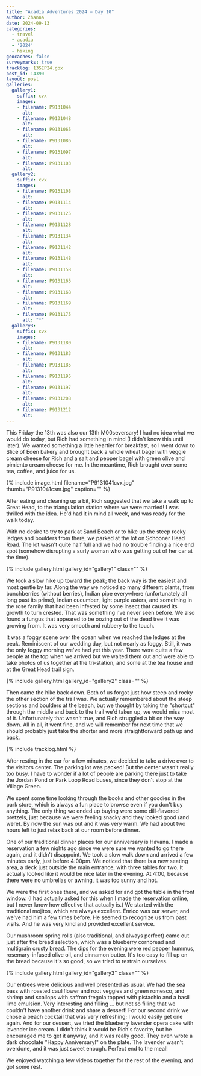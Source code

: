 ```yaml
---
title: "Acadia Adventures 2024 – Day 10"
author: Zhanna
date: 2024-09-13
categories: 
  - travel
  - acadia
  - '2024'
  - hiking
geocaches: false
surveymarks: true
tracklog: 13SEP24.gpx
post_id: 14390
layout: post
galleries:     
  gallery1:
    suffix: cvx
    images:
    - filename: P9131044
      alt: 
    - filename: P9131048
      alt:     
    - filename: P9131065
      alt:    
    - filename: P9131086
      alt:   
    - filename: P9131097
      alt:   
    - filename: P9131103
      alt:    
  gallery2:
    suffix: cvx
    images:
    - filename: P9131108
      alt: 
    - filename: P9131114
      alt:     
    - filename: P9131125
      alt:    
    - filename: P9131128
      alt:   
    - filename: P9131134
      alt:   
    - filename: P9131142
      alt: 
    - filename: P9131148
      alt:     
    - filename: P9131158
      alt:    
    - filename: P9131165
      alt:   
    - filename: P9131168
      alt:   
    - filename: P9131169
      alt:           
    - filename: P9131175
      alt: "*"       
  gallery3:
    suffix: cvx
    images:
    - filename: P9131180
      alt: 
    - filename: P9131183
      alt:     
    - filename: P9131185
      alt:    
    - filename: P9131195
      alt:   
    - filename: P9131197
      alt:   
    - filename: P9131208
      alt:              
    - filename: P9131212
      alt:                               
---
```


This Friday the 13th was also our 13th M00seversary! I had no idea what we would do today, but Rich had something in mind (I didn't know this until later). We wanted something a little heartier for breakfast, so I went down to Slice of Eden bakery and brought back a whole wheat bagel with veggie cream cheese for Rich and a salt and pepper bagel with green olive and pimiento cream cheese for me. In the meantime, Rich brought over some tea, coffee, and juice for us.

{% include image.html filename="P9131041cvx.jpg" thumb="P9131041csm.jpg" caption="" %}

After eating and cleaning up a bit, Rich suggested that we take a walk up to Great Head, to the triangulation station where we were married! I was thrilled with the idea. He'd had it in mind all week, and was ready for the walk today. 

With no desire to try to park at Sand Beach or to hike up the steep rocky ledges and boulders from there, we parked at the lot on Schooner Head Road. The lot wasn't quite half full and we had no trouble finding a nice end spot (somehow disrupting a surly woman who was getting out of her car at the time). 

{% include gallery.html gallery_id="gallery1" class="" %}

We took a slow hike up toward the peak; the back way is the easiest and most gentle by far. Along the way we noticed so many different plants, from bunchberries (without berries), Indian pipe everywhere (unfortunately all long past its prime), Indian cucumber, light purple asters, and something in the rose family that had been infested by some insect that caused its growth to turn crested. That was something I've never seen before. We also found a fungus that appeared to be oozing out of the dead tree it was growing from. It was very smooth and rubbery to the touch.

It was a foggy scene over the ocean when we reached the ledges at the peak. Reminiscent of our wedding day, but not nearly as foggy. Still, it was the only foggy morning we've had yet this year. There were quite a few people at the top when we arrived but we waited them out and were able to take photos of us together at the tri-station, and some at the tea house and at the Great Head trail sign. 

{% include gallery.html gallery_id="gallery2" class="" %}

Then came the hike back down. Both of us forgot just how steep and rocky the other section of the trail was. We actually remembered about the steep sections and boulders at the beach, but we thought by taking the "shortcut" through the middle and back to the trail we'd taken up, we would miss most of it. Unfortunately that wasn't true, and Rich struggled a bit on the way down. All in all, it went fine, and we will remember for next time that we should probably just take the shorter and more straightforward path up and back.

{% include tracklog.html %}

After resting in the car for a few minutes, we decided to take a drive over to the visitors center. The parking lot was packed! But the center wasn't really too busy. I have to wonder if a lot of people are parking there just to take the Jordan Pond or Park Loop Road buses, since they don't stop at the Village Green.

We spent some time looking through the books and other goodies in the park store, which is always a fun place to browse even if you don't buy anything. The only thing we ended up buying were some dill-flavored pretzels, just because we were feeling snacky and they looked good (and were). By now the sun was out and it was very warm. We had about two hours left to just relax back at our room before dinner.

One of our traditional dinner places for our anniversary is Havana. I made a reservation a few nights ago since we were sure we wanted to go there again, and it didn't disappoint. We took a slow walk down and arrived a few minutes early, just before 4:00pm. We noticed that there is a new seating area, a deck just outside the main entrance, with three tables for two. It actually looked like it would be nice later in the evening. At 4:00, because there were no umbrellas or awning, it was too sunny and hot. 

We were the first ones there, and we asked for and got the table in the front window. (I had actually asked for this when I made the reservation online, but I never know how effective that actually is.) We started with the traditional mojitos, which are always excellent. Enrico was our server, and we've had him a few times before. He seemed to recognize us from past visits. And he was very kind and provided excellent service.

Our mushroom spring rolls (also traditional, and always perfect) came out just after the bread selection, which was a blueberry cornbread and multigrain crusty bread. The dips for the evening were red pepper hummus, rosemary-infused olive oil, and cinnamon butter. It's too easy to fill up on the bread because it's so good, so we tried to restrain ourselves.

{% include gallery.html gallery_id="gallery3" class="" %}

Our entrees were delicious and well presented as usual. We had the sea bass with roasted cauliflower and root veggies and green romesco, and shrimp and scallops with saffron fregola topped with pistachio and a basil lime emulsion. Very interesting and filling ... but not so filling that we couldn't have another drink and share a dessert! For our second drink we chose a peach cocktail that was very refreshing; I would easily get one again. And for our dessert, we tried the blueberry lavender opera cake with lavender ice cream. I didn't think it would be Rich's favorite, but he encouraged me to get it anyway, and it was really good. They even wrote a dark chocolate "Happy Anniversary!" on the plate. The lavender wasn't overdone, and it was just sweet enough. Perfect end to the meal!

We enjoyed watching a few videos together for the rest of the evening, and got some rest.